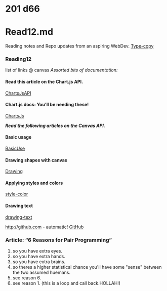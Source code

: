 # 201 d66
# Read12.md
Reading notes and Repo updates from an aspiring WebDev.
[Type-copy](https://wtf.tw/ref/duckett.pdf)

### Reading12
list of links @ canvas
*Assorted bits of documentation:*
#### Read this article on the Chart.js API.

[ChartsJsAPI](https://www.webdesignerdepot.com/2013/11/easily-create-stunning-animated-charts-with-chart-js/)

#### Chart.js docs: You’ll be needing these!

[ChartsJs](https://www.chartjs.org/docs/latest/)

***Read the following articles on the Canvas API.***
#### Basic usage

[BasicUse](https://developer.mozilla.org/en-US/docs/Web/API/Canvas_API/Tutorial/Basic_usage)

#### Drawing shapes with canvas

[Drawing](https://developer.mozilla.org/en-US/docs/Web/API/Canvas_API/Tutorial/Drawing_shapes)

#### Applying styles and colors

[style-color](https://developer.mozilla.org/en-US/docs/Web/API/Canvas_API/Tutorial/Applying_styles_and_colors)

#### Drawing text

[drawing-text](https://developer.mozilla.org/en-US/docs/Web/API/Canvas_API/Tutorial/Drawing_text)

http://github.com - automatic!
[GitHub](http://github.com)


### 




### Article: “6 Reasons for Pair Programming”
1. so you have extra eyes.
2. so you have extra hands.
3. so you have extra brains.
4. so theres a higher statistical chance you'll have some "sense" between the two assumed huemans. 
5. see reason 6.
6. see reason 1. (this is a loop and call back.HOLLAH!)
